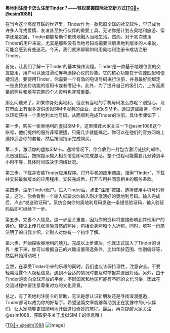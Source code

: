 **奥地利注册卡怎么注册Tinder？——轻松掌握国际社交新方式[[TG💪+ @esim1088](https://t.me/s/esim1088)]**

在当今这个高度互联的世界里，Tinder作为一款风靡全球的社交软件，早已成为许多人寻找爱情、友谊甚至旅行伙伴的重要工具。无论你是计划去奥地利旅游、留学还是定居，Tinder都能帮助你更快地融入当地生活。然而，对于初次使用Tinder的用户来说，尤其是那些没有当地号码或需要注册奥地利版本的人来说，可能会感到有些迷茫。今天，我们就来聊聊如何用奥地利注册卡成功注册Tinder。

首先，让我们了解一下Tinder的基本操作流程。Tinder是一款基于地理位置的交友应用，用户可以通过滑动屏幕选择心仪的对象。它的核心功能在于快速匹配和便捷沟通。要使用Tinder，你需要一个有效的电话号码进行注册，并且最好能绑定一张支持支付功能的信用卡或者借记卡。此外，为了提升自己的吸引力，上传高质量的照片和填写完整的个人资料也非常重要。

那么问题来了，如果你身处奥地利，但没有当地的手机号码怎么办呢？别担心，现在市面上有很多提供虚拟SIM卡服务的企业，比如eSIM卡。通过这些服务，你可以轻松获得一个奥地利本地号码，从而顺利完成Tinder的注册。具体步骤如下：

第一步，购买一张奥地利的虚拟SIM卡。这里推荐大家关注一下@esim1088这个账号，他们提供的服务非常便捷，只需几步就能搞定。你可以在他们的官方网站上选择适合你的套餐，然后按照指示完成购买。

第二步，激活你的虚拟SIM卡。通常情况下，你会收到一封包含激活链接的邮件。点击链接后，按照提示输入相关信息即可完成激活。整个过程可能需要几分钟到半小时不等，具体时间取决于网络状况。

第三步，下载并安装Tinder应用程序。打开手机的应用商店，搜索“Tinder”，下载并安装最新版本的应用程序。安装完成后，打开应用并同意相关的服务条款。

第四步，注册Tinder账户。进入Tinder后，点击“注册”按钮，选择使用手机号码登录。这时，你会看到一个输入框要求你输入刚才激活好的奥地利号码。输入完成后，点击“发送验证码”。系统会向你的奥地利号码发送一条短信验证码，输入验证码后即可继续下一步。

第五步，完善个人信息。这一步至关重要，因为你的资料将直接影响到其他用户的评价。建议上传几张清晰自然的照片，包括全身照和个人近照。同时，填写一份简洁明了的自我介绍，让别人对你有一个初步了解。

第六步，开始探索奥地利的魅力。完成以上步骤后，你就正式加入了Tinder的世界！接下来，你可以根据自己的兴趣设置筛选条件，比如年龄范围、性别偏好等，然后开始滑动吧！

当然，在享受Tinder带来的乐趣的同时，我们也应该保持理性，注意安全。不要轻易泄露个人隐私信息，遇到不合适的情况时要及时举报并退出对话。另外，由于Tinder是面向全球开放的平台，不同国家和地区可能有不同的文化习俗，因此在交流过程中要注意尊重对方的文化背景。

总之，有了奥地利注册卡的帮助，无论是想认识新朋友还是寻找浪漫邂逅，Tinder都可以成为你的好帮手。希望这篇文章能够帮助到正在犹豫中的小伙伴们，让大家能够更加顺利地开启这段奇妙的旅程。最后，再次提醒大家关注@esim1088，获取更多关于虚拟SIM卡的信息哦！

[[TG💪+ @esim1088](https://t.me/s/esim1088) ![Image](https://i.postimg.cc/4NQfJmqS/Snipaste-2025-05-13-00-14-12.png)]
